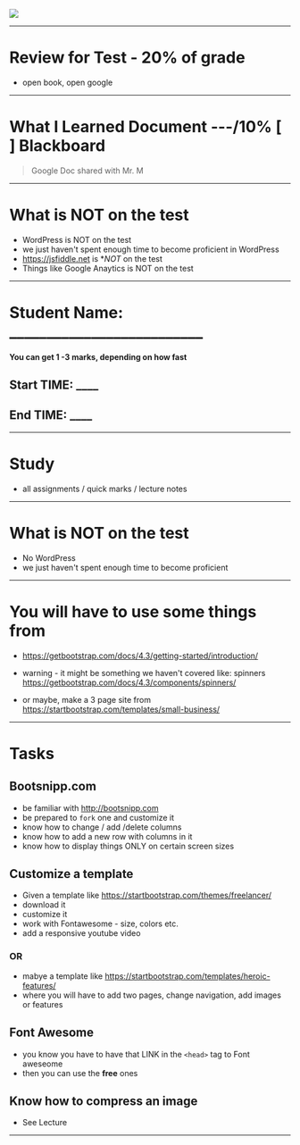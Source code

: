 ![](http://www.teacheroz.com/images/staycalm.png)

---

# Review for Test - 20% of grade
- open book, open google


---

# What I Learned Document  ---/10%   [ ] Blackboard

> Google Doc shared with Mr. M

----

# What is NOT on the test
- WordPress is NOT on the test
- we just haven't spent enough time to become proficient in WordPress
- https://jsfiddle.net is **NOT* on the test
- Things like Google Anaytics is NOT on the test

----

# Student Name:  __________________________


#### You can get 1 -3 marks, depending on how fast 
## Start TIME: ____
## End TIME: ____

----

# Study
- all assignments / quick marks / lecture notes

---

# What is NOT on the test
- No WordPress
- we just haven't spent enough time to become proficient

---

# You will have to use some things from
- https://getbootstrap.com/docs/4.3/getting-started/introduction/
- warning - it might be something we haven't covered like: spinners
https://getbootstrap.com/docs/4.3/components/spinners/

- or maybe, make a 3 page site from
https://startbootstrap.com/templates/small-business/


----

# Tasks

## Bootsnipp.com
- be familiar with http://bootsnipp.com
- be prepared to `fork` one and customize it
- know how to change / add /delete columns
- know how to add a new row with columns in it
- know how to display things ONLY on certain screen sizes

## Customize a template
- Given a template like https://startbootstrap.com/themes/freelancer/
- download it
- customize it
- work with Fontawesome - size, colors etc.
- add a responsive youtube video

### OR
- mabye a template like https://startbootstrap.com/templates/heroic-features/
- where you will have to add two pages, change navigation, add images or features




## Font Awesome
- you know you have to have that LINK in the `<head>` tag to Font aweseome
- then you can use the **free** ones

## Know how to compress an image
- See Lecture

----
 


